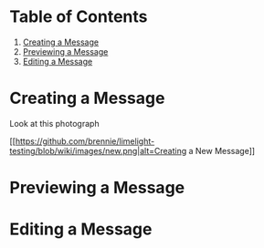 # Table of Contents

1. [Creating a Message](#creating-a-message)
2. [Previewing a Message](#previewing-a-message)
3. [Editing a Message](#editing-a-message)

# Creating a Message

Look at this photograph

[[https://github.com/brennie/limelight-testing/blob/wiki/images/new.png|alt=Creating a New Message]]

# Previewing a Message

# Editing a Message
